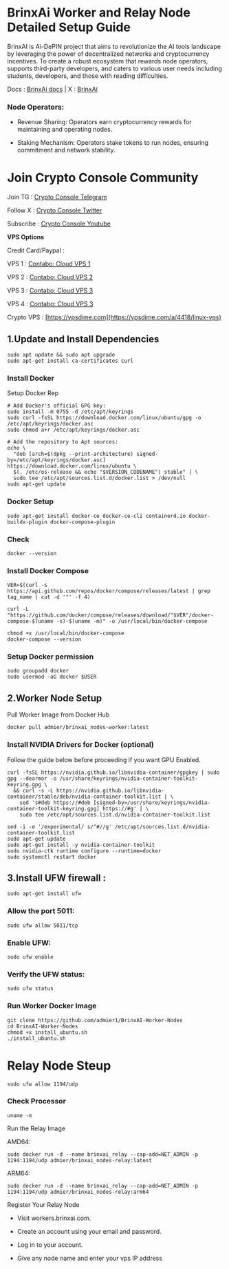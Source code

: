 # BrinxAi Worker and Relay Node Detailed Setup Guide

BrinxAI is Ai-DePIN project that aims to revolutionize the AI tools landscape by leveraging the power of decentralized networks and cryptocurrency incentives. To  create a robust ecosystem that rewards node operators, supports third-party developers, and caters to various user needs including students, developers, and those with reading difficulties.


Docs : [BrinxAi docs](https://brinxai.gitbook.io/brinxai-depin-ai) | X : [BrinxAi](https://x.com/BrinxAi_Labs)


### Node Operators:

- Revenue Sharing: Operators earn cryptocurrency rewards for maintaining and operating nodes.

- Staking Mechanism: Operators stake tokens to run nodes, ensuring commitment and network stability.

# Join Crypto Console Community

Join TG : [Crypto Console Telegram](https://t.me/cryptoconsol) 

Follow X : [Crypto Console Twitter](https://www.x.com/cryptoconsol) 

Subscribe : [Crypto Console Youtube](https://www.youtube.com/@cryptoconsole)

**VPS Options**

Credit Card/Paypal : 

VPS 1 : [Contabo: Cloud VPS 1](https://www.jdoqocy.com/click-101278318-15692486)

VPS 2 : [Contabo: Cloud VPS 2](https://www.tkqlhce.com/click-101278318-13796472)

VPS 3 : [Contabo: Cloud VPS 3](https://www.dpbolvw.net/click-101278318-13796474)

VPS 4 : [Contabo: Cloud VPS 3](https://www.anrdoezrs.net/click-101278318-13796476)


Crypto VPS : [https://vpsdime.com](https://vpsdime.com/a/4418/linux-vps)

## 1.Update and Install Dependencies
```
sudo apt update && sudo apt upgrade
sudo apt-get install ca-certificates curl
```

### Install Docker

Setup Docker Rep

```
# Add Docker's official GPG key:
sudo install -m 0755 -d /etc/apt/keyrings
sudo curl -fsSL https://download.docker.com/linux/ubuntu/gpg -o /etc/apt/keyrings/docker.asc
sudo chmod a+r /etc/apt/keyrings/docker.asc

# Add the repository to Apt sources:
echo \
  "deb [arch=$(dpkg --print-architecture) signed-by=/etc/apt/keyrings/docker.asc] https://download.docker.com/linux/ubuntu \
  $(. /etc/os-release && echo "$VERSION_CODENAME") stable" | \
  sudo tee /etc/apt/sources.list.d/docker.list > /dev/null
sudo apt-get update
```

### Docker Setup

```
sudo apt-get install docker-ce docker-ce-cli containerd.io docker-buildx-plugin docker-compose-plugin
```
### Check
```
docker --version
```
### Install Docker Compose
```
VER=$(curl -s https://api.github.com/repos/docker/compose/releases/latest | grep tag_name | cut -d '"' -f 4)

curl -L "https://github.com/docker/compose/releases/download/"$VER"/docker-compose-$(uname -s)-$(uname -m)" -o /usr/local/bin/docker-compose

chmod +x /usr/local/bin/docker-compose
docker-compose --version
```
### Setup Docker permission
```
sudo groupadd docker
sudo usermod -aG docker $USER
```

## 2.Worker Node Setup

Pull Worker Image from Docker Hub

```
docker pull admier/brinxai_nodes-worker:latest
```
### Install NVIDIA Drivers for Docker (optional)

Follow the guide below before proceeding if you want GPU Enabled.

```
curl -fsSL https://nvidia.github.io/libnvidia-container/gpgkey | sudo gpg --dearmor -o /usr/share/keyrings/nvidia-container-toolkit-keyring.gpg \
  && curl -s -L https://nvidia.github.io/libnvidia-container/stable/deb/nvidia-container-toolkit.list | \
    sed 's#deb https://#deb [signed-by=/usr/share/keyrings/nvidia-container-toolkit-keyring.gpg] https://#g' | \
    sudo tee /etc/apt/sources.list.d/nvidia-container-toolkit.list
```
```
sed -i -e '/experimental/ s/^#//g' /etc/apt/sources.list.d/nvidia-container-toolkit.list
sudo apt-get update
sudo apt-get install -y nvidia-container-toolkit
sudo nvidia-ctk runtime configure --runtime=docker
sudo systemctl restart docker
```


## 3.Install UFW firewall : 
```
sudo apt-get install ufw
```

### Allow the port 5011:

```
sudo ufw allow 5011/tcp
```
### Enable UFW:

```
sudo ufw enable
```
### Verify the UFW status:

```
sudo ufw status
```

### Run Worker Docker Image

```
git clone https://github.com/admier1/BrinxAI-Worker-Nodes
cd BrinxAI-Worker-Nodes
chmod +x install_ubuntu.sh
./install_ubuntu.sh
```

# Relay Node Steup
```
sudo ufw allow 1194/udp
```

### Check Processor
```
uname -m
```
Run the Relay Image

AMD64:

```
sudo docker run -d --name brinxai_relay --cap-add=NET_ADMIN -p 1194:1194/udp admier/brinxai_nodes-relay:latest
```
ARM64:

```
sudo docker run -d --name brinxai_relay --cap-add=NET_ADMIN -p 1194:1194/udp admier/brinxai_nodes-relay:arm64
```


Register Your Relay Node

- Visit workers.brinxai.com.

- Create an account using your email and password.

- Log in to your account.

- Give any node name and enter your vps IP address
